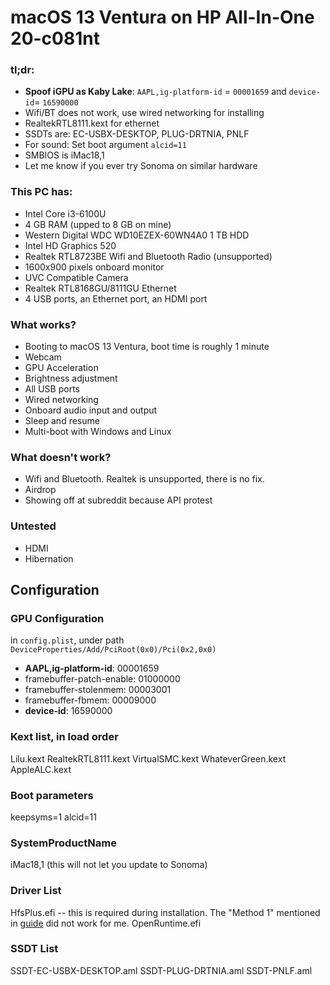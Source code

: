 # macOS 13 Ventura on HP All-In-One 20-c081nt
### tl;dr:
* **Spoof iGPU as Kaby Lake**: `AAPL,ig-platform-id` = `00001659` and `device-id`= `16590000`
* Wifi/BT does not work, use wired networking for installing
* RealtekRTL8111.kext for ethernet
* SSDTs are: EC-USBX-DESKTOP, PLUG-DRTNIA, PNLF
* For sound: Set boot argument `alcid=11`
* SMBIOS is iMac18,1
* Let me know if you ever try Sonoma on similar hardware

### This PC has:
* Intel Core i3-6100U
* 4 GB RAM (upped to 8 GB on mine)
* Western Digital WDC WD10EZEX-60WN4A0 1 TB HDD
* Intel HD Graphics 520
* Realtek RTL8723BE Wifi and Bluetooth Radio (unsupported)
* 1600x900 pixels onboard monitor
* UVC Compatible Camera
* Realtek RTL8168GU/8111GU Ethernet
* 4 USB ports, an Ethernet port, an HDMI port

### What works?
* Booting to macOS 13 Ventura, boot time is roughly 1 minute
* Webcam
* GPU Acceleration
* Brightness adjustment
* All USB ports
* Wired networking
* Onboard audio input and output
* Sleep and resume
* Multi-boot with Windows and Linux

### What doesn't work?
* Wifi and Bluetooth. Realtek is unsupported, there is no fix.
* Airdrop
* Showing off at subreddit because API protest

### Untested
* HDMI
* Hibernation

## Configuration
### GPU Configuration
in `config.plist`, under path `DeviceProperties/Add/PciRoot(0x0)/Pci(0x2,0x0)`
* **AAPL,ig-platform-id**: 00001659
* framebuffer-patch-enable: 01000000
* framebuffer-stolenmem: 00003001
* framebuffer-fbmem: 00009000
* **device-id**: 16590000
### Kext list, in load order
Lilu.kext
RealtekRTL8111.kext
VirtualSMC.kext
WhateverGreen.kext
AppleALC.kext
### Boot parameters
keepsyms=1 alcid=11
### SystemProductName
iMac18,1 (this will not let you update to Sonoma)
### Driver List
HfsPlus.efi -- this is required during installation. The "Method 1" mentioned in [guide](https://dortania.github.io/OpenCore-Install-Guide/installer-guide/linux-install.html#downloading-macos) did not work for me.
OpenRuntime.efi
### SSDT List
SSDT-EC-USBX-DESKTOP.aml
SSDT-PLUG-DRTNIA.aml
SSDT-PNLF.aml
